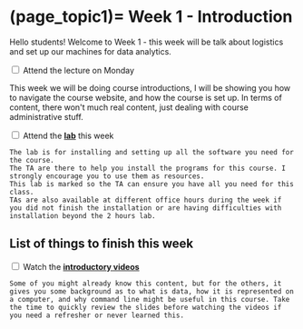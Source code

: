 (page_topic1)=
Week 1 - Introduction
=======================

Hello students!  Welcome to Week 1 - this week will be talk about logistics and set up our machines for data analytics.

<label><input type="checkbox" id="week01_task1" class="box"> Attend the lecture on Monday </input></label>

This week we will be doing course introductions, I will be showing you how to navigate the course website, and how the course is set up. In terms of content, there won't much real content, just dealing with course administrative stuff.

<label><input type="checkbox" id="week01_task2" class="box"> Attend the **[lab](./lab.md)** this week</input></label>

```{tip}
The lab is for installing and setting up all the software you need for the course.
The TA are there to help you install the programs for this course. I strongly encourage you to use them as resources. 
This lab is marked so the TA can ensure you have all you need for this class. 
TAs are also available at different office hours during the week if you did not finish the installation or are having difficulties with installation beyond the 2 hours lab.
```

## List of things to finish this week

<label><input type="checkbox" id="week01_task3" class="box"> Watch the **[introductory videos](./videos.md)**</input></label>

```{tip}
Some of you might already know this content, but for the others, it gives you some background as to what is data, how it is represented on a computer, and why command line might be useful in this course. Take the time to quickly review the slides before watching the videos if you need a refresher or never learned this.
```

